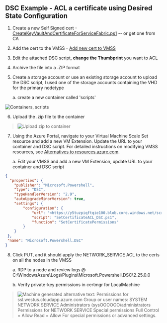 ## DSC Example - ACL a certificate using Desired State Configuration

1.  Create a new Self Signed cert -[CreateKeyVaultAndCertificateForServiceFabric.ps1](../Scripts/CreateKeyVaultAndCertificateForServiceFabric.ps1)  -- or get one from CA

2.  Add the cert to the VMSS - [Add new cert to VMSS](../Scripts/Add_New_Cert_To_VMSS.ps1)

3.  Edit the attached DSC script, **change the Thumbprint** you want to ACL

4.  Archive the file into a .ZIP format

5.  Create a storage account or use an existing storage account to upload the DSC script, I used one of the storage accounts containing the VHD for the primary nodetype

    a.  create a new container called 'scripts'

![Containers, scripts](../media/dsc_image001.jpg)


6.  Upload the .zip file to the container

> ![Upload zip to container](../media/dsc_image002.jpg)


7. Using the Azure Portal, navigate to your Virtual Machine Scale Set resource and add a new VM Extension. Update the URL to your container and DSC script. For detailed instructions on modifying VMSS resources, see [Alternatives to resources.azure.com](../Cluster/azure-resource-explorer-alternatives.md).

    a.  Edit your VMSS and add a new VM Extension, update URL to your container and DSC script

```json
{
  "properties": {
    "publisher": "Microsoft.Powershell",
    "type": "DSC",
    "typeHandlerVersion": "2.9",
    "autoUpgradeMinorVersion": true,
    "settings": {
        "configuration": {
            "url": "<https://y5tuzpiqftqie100.blob.core.windows.net/scripts/SetCertificateACL_DSC.zip>",
            "script": "SetCertificateACL_DSC.ps1",
            "function": "SetCertificatePermissions"
        }
    }
 },
 "name": "Microsoft.Powershell.DSC"
}
```

8.  Click PUT, and it should apply the NETWORK\_SERVICE ACL to the certs on all the nodes in the VMSS

    a.  RDP to a node and review logs @ C:\\WindowsAzure\\Logs\\Plugins\\Microsoft.Powershell.DSC\\2.25.0.0

    b.  Verify private-key permissions in certmgr for LocalMachine

> ![Machine generated alternative text:
> Permissions for ssl.westus.cloudapp.azure.com
> Group or user names:
> SYSTEM
> NETWORK SERVICE
> Administrators (sysOOOOOO\administrators
> Permissions for NETWORK SERVICE
> Special permissions
> Full Control = Allow
> Read = Allow
> For special permissions or advanced settings.](../media/dsc_image003.png)
